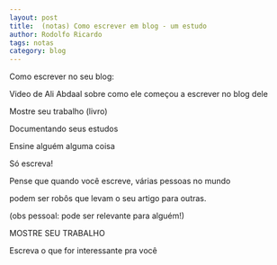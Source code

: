 ```yaml
---
layout: post
title:  (notas) Como escrever em blog - um estudo
author: Rodolfo Ricardo
tags: notas
category: blog
---
```


Como escrever no seu blog:

Video de Ali Abdaal sobre como ele começou a escrever no blog dele

Mostre seu trabalho (livro)

Documentando seus estudos

Ensine alguém alguma coisa

Só escreva!

Pense que quando você escreve, várias pessoas no mundo

podem ser robôs que levam o seu artigo
para outras. 

(obs pessoal: pode ser relevante para alguém!)

MOSTRE SEU TRABALHO

Escreva o que for interessante pra você
